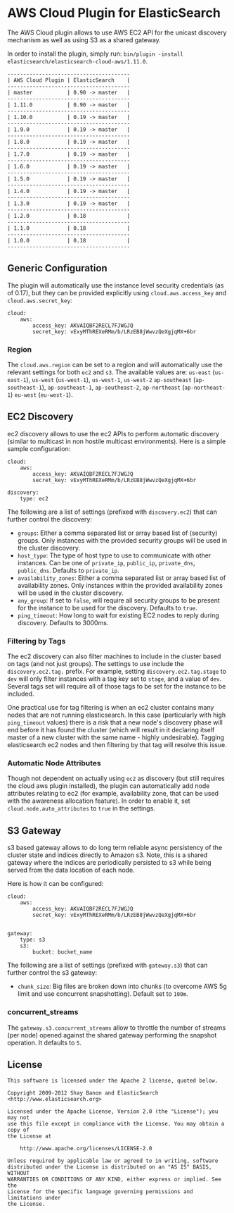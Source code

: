 AWS Cloud Plugin for ElasticSearch
==================================

The AWS Cloud plugin allows to use AWS EC2 API for the unicast discovery mechanism as well as using S3 as a shared gateway.

In order to install the plugin, simply run: `bin/plugin -install elasticsearch/elasticsearch-cloud-aws/1.11.0`.

    ---------------------------------------
    | AWS Cloud Plugin | ElasticSearch    |
    ---------------------------------------
    | master           | 0.90 -> master   |
    ---------------------------------------
    | 1.11.0           | 0.90 -> master   |
    ---------------------------------------
    | 1.10.0           | 0.19 -> master   |
    ---------------------------------------
    | 1.9.0            | 0.19 -> master   |
    ---------------------------------------
    | 1.8.0            | 0.19 -> master   |
    ---------------------------------------
    | 1.7.0            | 0.19 -> master   |
    ---------------------------------------
    | 1.6.0            | 0.19 -> master   |
    ---------------------------------------
    | 1.5.0            | 0.19 -> master   |
    ---------------------------------------
    | 1.4.0            | 0.19 -> master   |
    ---------------------------------------
    | 1.3.0            | 0.19 -> master   |
    ---------------------------------------
    | 1.2.0            | 0.18             |
    ---------------------------------------
    | 1.1.0            | 0.18             |
    ---------------------------------------
    | 1.0.0            | 0.18             |
    ---------------------------------------

## Generic Configuration

The plugin will automatically use the instance level security credentials (as of 0.17), but they can be provided explicitly using `cloud.aws.access_key` and `cloud.aws.secret_key`:

    cloud:
        aws:
            access_key: AKVAIQBF2RECL7FJWGJQ
            secret_key: vExyMThREXeRMm/b/LRzEB8jWwvzQeXgjqMX+6br


### Region

The `cloud.aws.region` can be set to a region and will automatically use the relevant settings for both `ec2` and `s3`. The available values are: `us-east` (`us-east-1`), `us-west` (`us-west-1`), `us-west-1`, `us-west-2` `ap-southeast` (`ap-southeast-1`), `ap-southeast-1`, `ap-southeast-2`, `ap-northeast` (`ap-northeast-1`) `eu-west` (`eu-west-1`).


## EC2 Discovery

ec2 discovery allows to use the ec2 APIs to perform automatic discovery (similar to multicast in non hostile multicast environments). Here is a simple sample configuration:

    cloud:
        aws:
            access_key: AKVAIQBF2RECL7FJWGJQ
            secret_key: vExyMThREXeRMm/b/LRzEB8jWwvzQeXgjqMX+6br
    
    discovery:
        type: ec2

The following are a list of settings (prefixed with `discovery.ec2`) that can further control the discovery:

* `groups`: Either a comma separated list or array based list of (security) groups. Only instances with the provided security groups will be used in the cluster discovery.
* `host_type`: The type of host type to use to communicate with other instances. Can be one of `private_ip`, `public_ip`, `private_dns`, `public_dns`. Defaults to `private_ip`.
* `availability_zones`: Either a comma separated list or array based list of availability zones. Only instances within the provided availability zones will be used in the cluster discovery.
* `any_group`: If set to `false`, will require all security groups to be present for the instance to be used for the discovery. Defaults to `true`.
* `ping_timeout`: How long to wait for existing EC2 nodes to reply during discovery. Defaults to 3000ms.

### Filtering by Tags

The ec2 discovery can also filter machines to include in the cluster based on tags (and not just groups). The settings to use include the `discovery.ec2.tag.` prefix. For example, setting `discovery.ec2.tag.stage` to `dev` will only filter instances with a tag key set to `stage`, and a value of `dev`. Several tags set will require all of those tags to be set for the instance to be included.

One practical use for tag filtering is when an ec2 cluster contains many nodes that are not running elasticsearch. In this case (particularly with high `ping_timeout` values) there is a risk that a new node's discovery phase will end before it has found the cluster (which will result in it declaring itself master of a new cluster with the same name - highly undesirable). Tagging elasticsearch ec2 nodes and then filtering by that tag will resolve this issue.

### Automatic Node Attributes

Though not dependent on actually using `ec2` as discovery (but still requires the cloud aws plugin installed), the plugin can automatically add node attributes relating to ec2 (for example, availability zone, that can be used with the awareness allocation feature). In order to enable it, set `cloud.node.auto_attributes` to `true` in the settings.

## S3 Gateway

s3 based gateway allows to do long term reliable async persistency of the cluster state and indices directly to Amazon s3. Note, this is a shared gateway where the indices are periodically persisted to s3 while being served from the data location of each node. 

Here is how it can be configured:

    cloud:
        aws:
            access_key: AKVAIQBF2RECL7FJWGJQ
            secret_key: vExyMThREXeRMm/b/LRzEB8jWwvzQeXgjqMX+6br
    
    
    gateway:
        type: s3
        s3:
            bucket: bucket_name

The following are a list of settings (prefixed with `gateway.s3`) that can further control the s3 gateway:

* `chunk_size`: Big files are broken down into chunks (to overcome AWS 5g limit and use concurrent snapshotting). Default set to `100m`.

### concurrent_streams

The `gateway.s3.concurrent_streams` allow to throttle the number of streams (per node) opened against the shared gateway performing the snapshot operation. It defaults to `5`.

License
-------

    This software is licensed under the Apache 2 license, quoted below.

    Copyright 2009-2012 Shay Banon and ElasticSearch <http://www.elasticsearch.org>

    Licensed under the Apache License, Version 2.0 (the "License"); you may not
    use this file except in compliance with the License. You may obtain a copy of
    the License at

        http://www.apache.org/licenses/LICENSE-2.0

    Unless required by applicable law or agreed to in writing, software
    distributed under the License is distributed on an "AS IS" BASIS, WITHOUT
    WARRANTIES OR CONDITIONS OF ANY KIND, either express or implied. See the
    License for the specific language governing permissions and limitations under
    the License.
